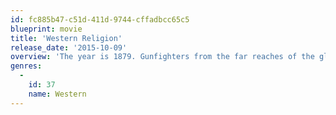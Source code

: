```yaml
---
id: fc885b47-c51d-411d-9744-cffadbcc65c5
blueprint: movie
title: 'Western Religion'
release_date: '2015-10-09'
overview: 'The year is 1879. Gunfighters from the far reaches of the globe descend on Religion, AZ to compete in a legendary poker tournament. Drawn by the gold prize, the players come to realize that in this game, their very souls are at stake.'
genres:
  -
    id: 37
    name: Western
---
```

